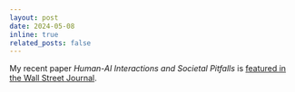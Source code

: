 ```yaml
---
layout: post
date: 2024-05-08
inline: true
related_posts: false
---
```


My recent paper *Human-AI Interactions and Societal Pitfalls* is [featured in the Wall Street Journal](https://www.wsj.com/tech/ai/ai-chatbots-feedback-results-fa549914).